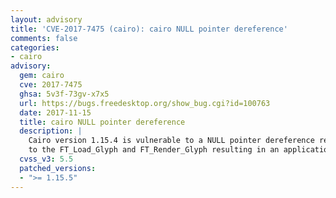 ```yaml
---
layout: advisory
title: 'CVE-2017-7475 (cairo): cairo NULL pointer dereference'
comments: false
categories:
- cairo
advisory:
  gem: cairo
  cve: 2017-7475
  ghsa: 5v3f-73gv-x7x5
  url: https://bugs.freedesktop.org/show_bug.cgi?id=100763
  date: 2017-11-15
  title: cairo NULL pointer dereference
  description: |
    Cairo version 1.15.4 is vulnerable to a NULL pointer dereference related
    to the FT_Load_Glyph and FT_Render_Glyph resulting in an application crash.
  cvss_v3: 5.5
  patched_versions:
  - ">= 1.15.5"
---
```

